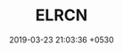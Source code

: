 ---
layout: post
title:  "ELRCN"
date:   2019-03-23 21:03:36 +0530
categories: Research Python Keras-Theano
---	